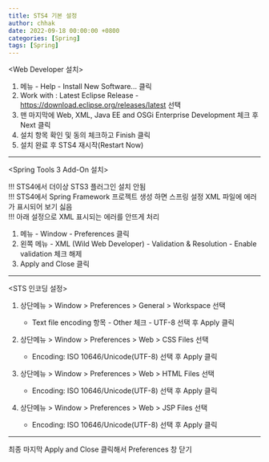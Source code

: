 ```yaml
---
title: STS4 기본 설정
author: chhak
date: 2022-09-18 00:00:00 +0800
categories: [Spring]
tags: [Spring]
---
```


<Web Developer 설치>

1. 메뉴 - Help - Install New Software... 클릭
2. Work with : Latest Eclipse Release - https://download.eclipse.org/releases/latest 선택
3. 맨 마지막에 Web, XML, Java EE and OSGi Enterprise Development 체크 후 Next 클릭
4. 설치 항목 확인 및 동의 체크하고 Finish 클릭
5. 설치 완료 후 STS4 재시작(Restart Now)

---

<Spring Tools 3 Add-On 설치>

!!! STS4에서 더이상 STS3 플러그인 설치 안됨  
!!! STS4에서 Spring Framework 프로젝트 생성 하면 스프링 설정 XML 파일에 에러가 표시되어 보기 싫음  
!!! 아래 설정으로 XML 표시되는 에러를 안뜨게 처리

1. 메뉴 - Window - Preferences 클릭
2. 왼쪽 메뉴 - XML (Wild Web Developer) - Validation & Resolution - Enable validation 체크 해제
3. Apply and Close 클릭

---

<STS 인코딩 설정>

1. 상단메뉴 > Window > Preferences > General > Workspace 선택

   - Text file encoding 항목 - Other 체크 - UTF-8 선택 후 Apply 클릭

2. 상단메뉴 > Window > Preferences > Web > CSS Files 선택

   - Encoding: ISO 10646/Unicode(UTF-8) 선택 후 Apply 클릭

3. 상단메뉴 > Window > Preferences > Web > HTML Files 선택

   - Encoding: ISO 10646/Unicode(UTF-8) 선택 후 Apply 클릭

4. 상단메뉴 > Window > Preferences > Web > JSP Files 선택
   - Encoding: ISO 10646/Unicode(UTF-8) 선택 후 Apply 클릭

---

최종 마지막 Apply and Close 클릭해서 Preferences 창 닫기
